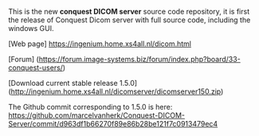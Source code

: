 This is the new **conquest DICOM server** source code repository, it is first the release of Conquest Dicom server with full source code, including the windows GUI.

[Web page] https://ingenium.home.xs4all.nl/dicom.html

[Forum] (https://forum.image-systems.biz/forum/index.php?board/33-conquest-users/)

[Download current stable release 1.5.0] (http://ingenium.home.xs4all.nl/dicomserver/dicomserver150.zip)

The Github commit corresponding to 1.5.0 is here: https://github.com/marcelvanherk/Conquest-DICOM-Server/commit/d963df1b66270f89e86b28be121f7c0913479ec4